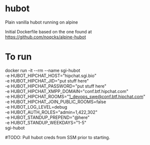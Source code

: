 # hubot
Plain vanilla hubot running on alpine

Initial Dockerfile based on the one found at
https://github.com/noqcks/alpine-hubot

# To run
docker run -it --rm --name sgi-hubot \
    -e HUBOT_HIPCHAT_HOST="hipchat.sgi.bio" \
    -e HUBOT_HIPCHAT_JID="put stuff here" \
    -e HUBOT_HIPCHAT_PASSWORD="put stuff here" \
    -e HUBOT_HIPCHAT_XMPP_DOMAIN="conf.btf.hipchat.com" \
    -e HUBOT_HIPCHAT_ROOMS="1_devops_swe@conf.btf.hipchat.com" \
    -e HUBOT_HIPCHAT_JOIN_PUBLIC_ROOMS=false \
    -e HUBOT_LOG_LEVEL=debug \
    -e HUBOT_AUTH_ROLES="admin=1,422,302" \
    -e HUBOT_STANDUP_PREPEND="@here" \
    -e HUBOT_STANDUP_WEEKDAYS="1-5" \
    sgi-hubot

#TODO:
Pull hubot creds from SSM prior to starting.

